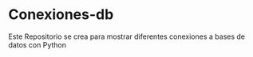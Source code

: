 # Conexiones-db
Este Repositorio se crea para mostrar diferentes conexiones a bases de datos con Python
